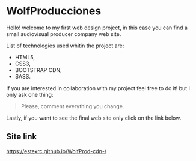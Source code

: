 # WolfProducciones

Hello! welcome to my first web design project, in this case you can find a small audiovisual producer company web site.

List of technologies used whitin the project are:

- HTML5,
- CSS3,
- BOOTSTRAP CDN,
- SASS.

If you are interested in collaboration with my project feel free to do it! but I only ask one thing:

> Please, comment everything you change.

Lastly, if you want to see the final web site only click on the link below.

## Site link

https://estexrc.github.io/WolfProd-cdn-/
